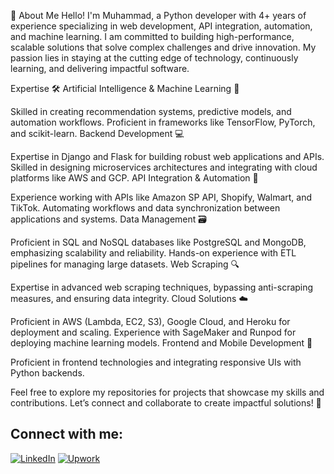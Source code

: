 👋 About Me
Hello! I'm Muhammad, a Python developer with 4+ years of experience specializing in web development, API integration, automation, and machine learning. I am committed to building high-performance, scalable solutions that solve complex challenges and drive innovation. My passion lies in staying at the cutting edge of technology, continuously learning, and delivering impactful software.


Expertise 🛠️
Artificial Intelligence & Machine Learning 🧠

Skilled in creating recommendation systems, predictive models, and automation workflows.
Proficient in frameworks like TensorFlow, PyTorch, and scikit-learn.
Backend Development 💻

Expertise in Django and Flask for building robust web applications and APIs.
Skilled in designing microservices architectures and integrating with cloud platforms like AWS and GCP.
API Integration & Automation 🔗

Experience working with APIs like Amazon SP API, Shopify, Walmart, and TikTok.
Automating workflows and data synchronization between applications and systems.
Data Management 🗃️

Proficient in SQL and NoSQL databases like PostgreSQL and MongoDB, emphasizing scalability and reliability.
Hands-on experience with ETL pipelines for managing large datasets.
Web Scraping 🔍

Expertise in advanced web scraping techniques, bypassing anti-scraping measures, and ensuring data integrity.
Cloud Solutions ☁️

Proficient in AWS (Lambda, EC2, S3), Google Cloud, and Heroku for deployment and scaling.
Experience with SageMaker and Runpod for deploying machine learning models.
Frontend and Mobile Development 📱

Proficient in frontend technologies and integrating responsive UIs with Python backends.

Feel free to explore my repositories for projects that showcase my skills and contributions. Let’s connect and collaborate to create impactful solutions! 🚀

## Connect with me:

[![LinkedIn](https://raw.githubusercontent.com/your-username/your-repo/main/connect-with-me.png)](https://www.linkedin.com/in/muhammad-hamid-05477a33a)
[![Upwork](https://github.com/mhamid01/images/blob/main/Upwork.png)](https://www.upwork.com/freelancers/~0193836a6dadc6890a?mp_source=share)


